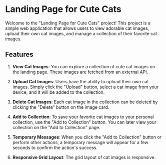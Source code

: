 # Landing Page for Cute Cats

Welcome to the "Landing Page for Cute Cats" project! This project is a simple web application that allows users to view adorable cat images, upload their own cat images, and manage a collection of their favorite cat images.

## Features

1. **View Cat Images**: You can explore a collection of cute cat images on the landing page. These images are fetched from an external API.

2. **Upload Cat Images**: Users have the ability to upload their own cat images. Simply click the "Upload" button, select a cat image from your device, and it will be added to the collection.

3. **Delete Cat Images**: Each cat image in the collection can be deleted by clicking the "Delete" button on the image card.

4. **Add to Collection**: To save your favorite cat images to your personal collection, use the "Add to Collection" button. You can later view your collection on the "Add to Collection" page.

5. **Temporary Messages**: When you click the "Add to Collection" button or perform other actions, a temporary message will appear for a few seconds to confirm the action's success.

6. **Responsive Grid Layout**: The grid layout of cat images is responsive.

